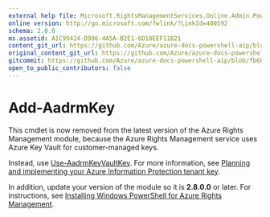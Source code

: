 ```yaml
---
external help file: Microsoft.RightsManagementServices.Online.Admin.PowerShell.dll-Help.xml
online version: http://go.microsoft.com/fwlink/?LinkId=400592
schema: 2.0.0
ms.assetid: A1C99424-D986-4A5A-B2E1-6D18EEF11B21
content_git_url: https://github.com/Azure/azure-docs-powershell-aip/blob/master/Azure%20Information%20Protection/docs-conceptual/Add-AadrmKey.md
original_content_git_url: https://github.com/Azure/azure-docs-powershell-aip/blob/master/Azure%20Information%20Protection/docs-conceptual/Add-AadrmKey.md
gitcommit: https://github.com/Azure/azure-docs-powershell-aip/blob/fb68e01d57639d9d5844de3c8d2f07b455d61246
open_to_public_contributors: false
---
```


# Add-AadrmKey

This cmdlet is now removed from the latest version of the Azure Rights Management module, because the Azure Rights Management service uses Azure Key Vault for customer-managed keys.

Instead, use [Use-AadrmKeyVaultKey](/powershell/module/aadrm/use-aadrmkeyvaultkey). For more information, see [Planning and implementing your Azure Information Protection tenant key](/information-protection/plan-design/plan-implement-tenant-key).

In addition, update your version of the module so it is **2.8.0.0** or later. For instructions, see [Installing Windows PowerShell for Azure Rights Management](/information-protection/deploy-use/install-powershell).


